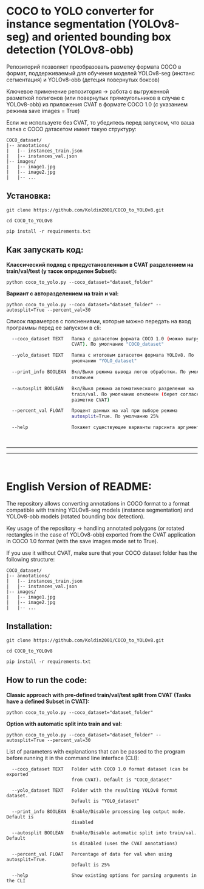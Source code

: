 #  COCO to YOLO converter for instance segmentation (YOLOv8-seg) and oriented bounding box detection (YOLOv8-obb)

Репозиторий позволяет преобразовать разметку формата COCO в формат, поддерживаемый для обучения моделей YOLOv8-seg (инстанс сегментация) и YOLOv8-obb (детеция повернутых боксов)

Ключевое применение репозитория -> работа с выгруженной разметкой полигонов (или повернутых прямоугольников в случае с YOLOv8-obb) из приложения CVAT в формате COCO 1.0 (с указанием режима save images = True)

Если же используете без CVAT, то убедитесь перед запуском, что ваша папка с COCO датасетом имеет такую структуру:
```
COCO_dataset/
|-- annotations/
|   |-- instances_train.json
|   |-- instances_val.json
|-- images/
|   |-- image1.jpg
|   |-- image2.jpg
|   |-- ...
```

## Установка:
```
git clone https://github.com/Koldim2001/COCO_to_YOLOv8.git

cd COCO_to_YOLOv8

pip install -r requirements.txt
```

## Как запускать код:

__Классический подход c предустановленным в CVAT разделением на train/val/test (у тасок определен Subset):__
```
python coco_to_yolo.py --coco_dataset="dataset_folder"
```
__Вариант с авторазделением на train и val:__

```
python coco_to_yolo.py --coco_dataset="dataset_folder" --autosplit=True --percent_val=30
```

Список параметров с пояснениями, которые можно передать на вход программы перед ее запуском в cli:
```bash
  --coco_dataset TEXT   Папка с датасетом формата COCO 1.0 (можно выгрузить из
                        CVAT). По умолчанию "COCO_dataset"

  --yolo_dataset TEXT   Папка с итоговым датасетом формата YOLOv8. По
                        умолчанию "YOLO_dataset"

  --print_info BOOLEAN  Вкл/Выкл режима вывода логов обработки. По умолчанию
                        отключен

  --autosplit BOOLEAN   Вкл/Выкл режима автоматического разделения на
                        train/val. По умолчанию отключен (берет согласно
                        разметке CVAT)

  --percent_val FLOAT   Процент данных на val при выборе режима
                        autosplit=True. По умолчанию 25%

  --help                Покажет существующие варианты парсинга аргументов в CLI
```


<br/>

---

---
<br/>

# English Version of README:

The repository allows converting annotations in COCO format to a format compatible with training YOLOv8-seg models (instance segmentation) and YOLOv8-obb models (rotated bounding box detection).

Key usage of the repository -> handling annotated polygons (or rotated rectangles in the case of YOLOv8-obb) exported from the CVAT application in COCO 1.0 format (with the save images mode set to True).

If you use it without CVAT, make sure that your COCO dataset folder has the following structure:

```
COCO_dataset/
|-- annotations/
|   |-- instances_train.json
|   |-- instances_val.json
|-- images/
|   |-- image1.jpg
|   |-- image2.jpg
|   |-- ...
```

## Installation:
```
git clone https://github.com/Koldim2001/COCO_to_YOLOv8.git

cd COCO_to_YOLOv8

pip install -r requirements.txt
```


## How to run the code:

__Classic approach with pre-defined train/val/test split from CVAT (Tasks have a defined Subset in CVAT):__
```
python coco_to_yolo.py --coco_dataset="dataset_folder"
```
__Option with automatic split into train and val:__

```
python coco_to_yolo.py --coco_dataset="dataset_folder" --autosplit=True --percent_val=30
```

List of parameters with explanations that can be passed to the program before running it in the command line interface (CLI):

```
  --coco_dataset TEXT   Folder with COCO 1.0 format dataset (can be exported
                        from CVAT). Default is "COCO_dataset"

  --yolo_dataset TEXT   Folder with the resulting YOLOv8 format dataset.
                        Default is "YOLO_dataset"

  --print_info BOOLEAN  Enable/Disable processing log output mode. Default is
                        disabled

  --autosplit BOOLEAN   Enable/Disable automatic split into train/val. Default
                        is disabled (uses the CVAT annotations)

  --percent_val FLOAT   Percentage of data for val when using autosplit=True.
                        Default is 25%

  --help                Show existing options for parsing arguments in the CLI
```